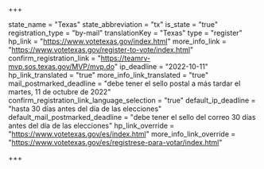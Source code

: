 +++

state_name = "Texas"
state_abbreviation = "tx"
is_state = "true"
registration_type = "by-mail"
translationKey = "Texas"
type = "register"
hp_link = "https://www.votetexas.gov/index.html"
more_info_link = "https://www.votetexas.gov/register-to-vote/index.html"
confirm_registration_link = "https://teamrv-mvp.sos.texas.gov/MVP/mvp.do"
ip_deadline = "2022-10-11"
hp_link_translated = "true"
more_info_link_translated = "true"
mail_postmarked_deadline = "debe tener el sello postal a más tardar el martes, 11 de octubre de 2022"
confirm_registration_link_language_selection = "true"
default_ip_deadline = "hasta 30 días antes del día de las elecciones"
default_mail_postmarked_deadline = "debe tener el sello del correo 30 días antes del día de las elecciones"
hp_link_override = "https://www.votetexas.gov/es/index.html"
more_info_link_override = "https://www.votetexas.gov/es/registrese-para-votar/index.html"

+++